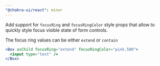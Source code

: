 ```yaml
---
"@chakra-ui/react": minor
---
```


Add support for `focusRing` and `focusRingColor` style props that allow to
quickly style focus visible state of form controls.

The focus ring values can be either `extend` or `contain`

```jsx
<Box asChild focusRing="extend" focusRingColor="pink.500">
  <input type="text" />
</Box>
```

